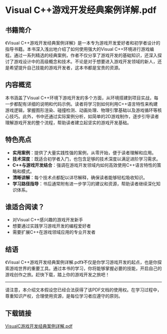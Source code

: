 # Visual C++游戏开发经典案例详解.pdf

## 书籍简介

《Visual C++游戏开发经典案例详解》是一本专为游戏开发爱好者和初学者设计的指导书籍。本书深入浅出地介绍了如何使用强大的Visual C++环境进行游戏编程。通过一系列精选的经典案例，作者不仅分享了游戏开发的基础知识，还深入探讨了游戏设计中的高级概念和技术。不论是对于想要进入游戏开发领域的新人，还是希望提升自己技能的游戏开发者，这本书都是宝贵的资源。

## 内容概览

本书涵盖了Visual C++环境下游戏开发的多个方面，从环境搭建到项目实战，每一步都配有详细的说明和代码示例。读者将学习到如何利用C++语言特性来构建游戏逻辑，掌握图形渲染、碰撞检测、动画处理、物理引擎基础以及游戏循环等核心技巧。此外，书中还通过实际案例分析，如简单的2D游戏制作，逐步引导读者理解游戏开发的整个流程，帮助读者建立起坚实的游戏开发基础。

## 特色亮点

- **实用案例**：提供了大量实践性强的案例，从零开始，便于读者理解和应用。
- **技术深度**：既适合初学者入门，也包含足够的技术深度以满足进阶学习需求。
- **C++与游戏开发结合**：强调在游戏开发领域内如何高效使用C++语言特性的策略和模式。
- **清晰讲解**：每个技术点都配以详尽解释，确保读者能够轻松吸收知识。
- **学习路径指导**：书后通常附有进一步学习的建议和资源，帮助读者继续深化知识体系。

## 谁适合阅读？

- 对Visual C++感兴趣的游戏开发新手
- 想要通过实践学习游戏开发的编程爱好者
- 需要扩展C++在游戏领域应用的专业开发者

## 结语

《Visual C++游戏开发经典案例详解.pdf》不仅是你学习游戏开发的起点，也是你探索游戏世界的重要工具。通过本书的学习，你将能够掌握必要的技能，开启自己的游戏创作之旅。赶快下载，踏上你的游戏开发之旅吧！

---

请注意，本介绍文本假设您已经合法获得了该PDF文档的使用权。在学习过程中，尊重知识产权，合理使用资源，是每位学习者应遵守的原则。

## 下载链接

[VisualC游戏开发经典案例详解.pdf](https://pan.quark.cn/s/17a2e0fb9d32)